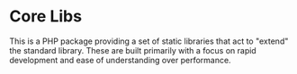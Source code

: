 Core Libs
========

This is a PHP package providing a set of static libraries that act to "extend" the standard library. 
These are built primarily with a focus on rapid development and ease of understanding over performance.

